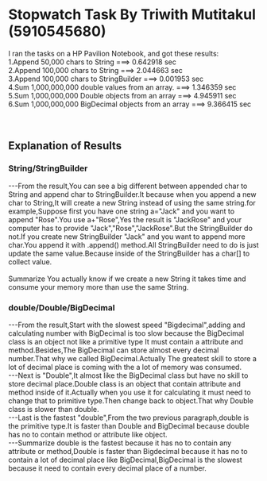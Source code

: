 # Stopwatch Task By Triwith Mutitakul (5910545680)
I ran the tasks on a HP Pavilion Notebook, and got these results:<br>
1.Append 50,000 chars to String          ===> 0.642918 sec<br>
2.Append 100,000 chars to String                     ===> 2.044663 sec<br>
3.Append 100,000 chars to StringBuilder              ===> 0.001953 sec<br>
4.Sum 1,000,000,000 double values from an array.     ===> 1.346359 sec<br>
5.Sum 1,000,000,000 Double objects from an array     ===> 4.945911 sec<br>
6.Sum 1,000,000,000 BigDecimal objects from an array ===> 9.366415 sec<br>
<br>
<br>
## Explanation of Results
### String/StringBuilder
   ---From the result,You can see a big different between appended char to String and append char to StringBuilder.It because when you append a new char to String,It will create a new String instead of using the same string.for example,Suppose first you have one string a="Jack" and you want to append "Rose".You use a+"Rose",Yes the result is "JackRose" and your computer has to provide "Jack","Rose","JackRose".But the StringBuilder do not.If you create new StringBuilder "Jack" and you want to append more char.You append it with .append() method.All StringBuilder need to do is just update the same value.Because inside of the StringBuilder has a char[] to collect value.<br>  
   Summarize You actually know if we create a new String it takes time and consume your memory more than use the same String.
### double/Double/BigDecimal
---From the result,Start with the slowest speed "Bigdecimal",adding and calculating number with BigDecimal is too slow because the BigDecimal class is an object not like a primitive type It must contain a attribute and method.Besides,The BigDecimal can store almost every decimal number.That why we called BigDecimal.Actually The greatest skill to store a lot of decimal place is coming with the a lot of memory was consumed.<br>
---Next is "Double",It almost like the BigDecimal class but have no skill to store decimal place.Double class is an object that contain attribute and method inside of it.Actually when you use it for calculating it must need to change that to primitive type.Then change back to object.That why Double class is slower than double.<br>
---Last is the fastest "double",From the two previous paragraph,double is the primitive type.It is faster than Double and BigDecimal because double has no to contain method or attribute like object.<br>
---Summarize double is the fastest because it has no to contain any attribute or method,Double is faster than Bigdecimal because it has no to contain a lot of decimal place like BigDecimal,BigDecimal is the slowest because it need to contain every decimal place of a number.  

